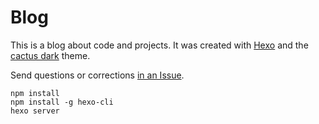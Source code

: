 # Blog

This is a blog about code and projects.
It was created with [Hexo](https://hexo.io/) and the [cactus dark](https://github.com/probberechts/cactus-dark) theme.

Send questions or corrections [in an Issue](https://github.com/paladique/Blog/issues/new).

```
npm install
npm install -g hexo-cli
hexo server
```
